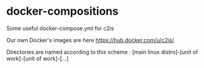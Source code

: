 # docker-compositions
Some useful docker-compose.yml for c2is

Our own Docker's images are here https://hub.docker.com/u/c2is/

Directories are named according to this scheme :
[main linux distro]-[unit of work]-[unit of work]-[...]


